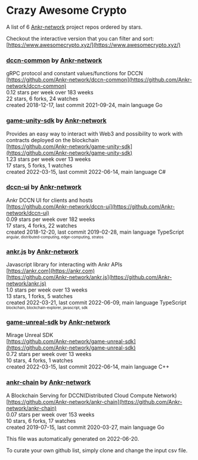 # Crazy Awesome Crypto
A list of 6 [Ankr-network](https://github.com/Ankr-network) project repos ordered by stars.  

Checkout the interactive version that you can filter and sort: 
[https://www.awesomecrypto.xyz/](https://www.awesomecrypto.xyz/)  


### [dccn-common](https://github.com/Ankr-network/dccn-common) by [Ankr-network](https://github.com/Ankr-network)  
gRPC protocol and constant values/functions for DCCN  
[https://github.com/Ankr-network/dccn-common](https://github.com/Ankr-network/dccn-common)  
0.12 stars per week over 183 weeks  
22 stars, 6 forks, 24 watches  
created 2018-12-17, last commit 2021-09-24, main language Go  


### [game-unity-sdk](https://github.com/Ankr-network/game-unity-sdk) by [Ankr-network](https://github.com/Ankr-network)  
Provides an easy way to interact with Web3 and possibility to work with contracts deployed on the blockchain  
[https://github.com/Ankr-network/game-unity-sdk](https://github.com/Ankr-network/game-unity-sdk)  
1.23 stars per week over 13 weeks  
17 stars, 5 forks, 1 watches  
created 2022-03-15, last commit 2022-06-14, main language C#  


### [dccn-ui](https://github.com/Ankr-network/dccn-ui) by [Ankr-network](https://github.com/Ankr-network)  
Ankr DCCN UI for clients and hosts  
[https://github.com/Ankr-network/dccn-ui](https://github.com/Ankr-network/dccn-ui)  
0.09 stars per week over 182 weeks  
17 stars, 4 forks, 22 watches  
created 2018-12-20, last commit 2019-02-28, main language TypeScript  
<sub><sup>angular, distributed-computing, edge-computing, stratos</sup></sub>


### [ankr.js](https://github.com/Ankr-network/ankr.js) by [Ankr-network](https://github.com/Ankr-network)  
Javascript library for interacting with Ankr APIs  
[https://ankr.com](https://ankr.com)  
[https://github.com/Ankr-network/ankr.js](https://github.com/Ankr-network/ankr.js)  
1.0 stars per week over 13 weeks  
13 stars, 1 forks, 5 watches  
created 2022-03-21, last commit 2022-06-09, main language TypeScript  
<sub><sup>blockchain, blockchain-explorer, javascript, sdk</sup></sub>


### [game-unreal-sdk](https://github.com/Ankr-network/game-unreal-sdk) by [Ankr-network](https://github.com/Ankr-network)  
Mirage Unreal SDK  
[https://github.com/Ankr-network/game-unreal-sdk](https://github.com/Ankr-network/game-unreal-sdk)  
0.72 stars per week over 13 weeks  
10 stars, 4 forks, 1 watches  
created 2022-03-15, last commit 2022-06-14, main language C++  


### [ankr-chain](https://github.com/Ankr-network/ankr-chain) by [Ankr-network](https://github.com/Ankr-network)  
 A Blockchain Serving for DCCN(Distributed Cloud Compute Network)  
[https://github.com/Ankr-network/ankr-chain](https://github.com/Ankr-network/ankr-chain)  
0.07 stars per week over 153 weeks  
10 stars, 6 forks, 17 watches  
created 2019-07-15, last commit 2020-03-27, main language Go  


This file was automatically generated on 2022-06-20.  

To curate your own github list, simply clone and change the input csv file.  